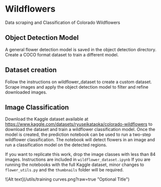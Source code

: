 # Wildflowers
Data scraping and Classification of Colorado Wildflowers

## Object Detection Model
A general flower detection model is saved in the object detection directory. Create a COCO format dataset to train a different model.

## Dataset creation
Follow the instructions on wildflower_dataset to create a custom dataset. Scrape images and apply the object detection model to filter and refine downloaded images. 

## Image Classification
Download the Kaggle dataset available at https://www.kaggle.com/datasets/ryuseikataoka/colorado-wildflowers to download the dataset and train a wildflower classification model. Once the model is created, the prediction notebook can be used to run a two-step wildflower classification. The notebook will detect flowers in an image and run a classification model on the detected regions. 

If you want to replicate this work, drop the image classes with less than 84 images. Instructions are included in `wildflower_dataset.ipynb` If you are running the notebooks with the full Kaggle dataset, minor changes to `flower_utils.py` and the `thumbnails` folder will be required. 

![Alt text](/utils/training curves.png?raw=true "Optional Title")
